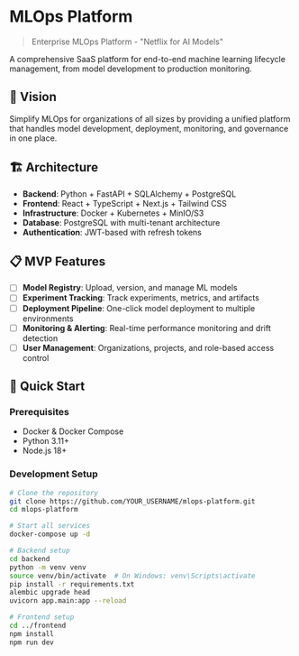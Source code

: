 # MLOps Platform

> Enterprise MLOps Platform - "Netflix for AI Models"

A comprehensive SaaS platform for end-to-end machine learning lifecycle management, from model development to production monitoring.

## 🎯 Vision

Simplify MLOps for organizations of all sizes by providing a unified platform that handles model development, deployment, monitoring, and governance in one place.

## 🏗️ Architecture

- **Backend**: Python + FastAPI + SQLAlchemy + PostgreSQL
- **Frontend**: React + TypeScript + Next.js + Tailwind CSS
- **Infrastructure**: Docker + Kubernetes + MinIO/S3
- **Database**: PostgreSQL with multi-tenant architecture
- **Authentication**: JWT-based with refresh tokens

## 📋 MVP Features

- [ ] **Model Registry**: Upload, version, and manage ML models
- [ ] **Experiment Tracking**: Track experiments, metrics, and artifacts
- [ ] **Deployment Pipeline**: One-click model deployment to multiple environments
- [ ] **Monitoring & Alerting**: Real-time performance monitoring and drift detection
- [ ] **User Management**: Organizations, projects, and role-based access control

## 🚀 Quick Start

### Prerequisites
- Docker & Docker Compose
- Python 3.11+
- Node.js 18+

### Development Setup
```bash
# Clone the repository
git clone https://github.com/YOUR_USERNAME/mlops-platform.git
cd mlops-platform

# Start all services
docker-compose up -d

# Backend setup
cd backend
python -m venv venv
source venv/bin/activate  # On Windows: venv\Scripts\activate
pip install -r requirements.txt
alembic upgrade head
uvicorn app.main:app --reload

# Frontend setup
cd ../frontend
npm install
npm run dev